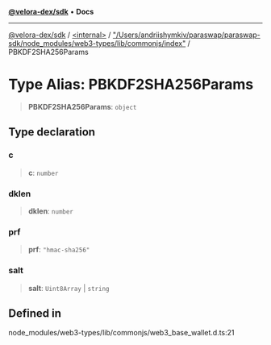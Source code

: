 [**@velora-dex/sdk**](../../../../README.md) • **Docs**

***

[@velora-dex/sdk](../../../../globals.md) / [\<internal\>](../../../README.md) / ["/Users/andriishymkiv/paraswap/paraswap-sdk/node\_modules/web3-types/lib/commonjs/index"](../README.md) / PBKDF2SHA256Params

# Type Alias: PBKDF2SHA256Params

> **PBKDF2SHA256Params**: `object`

## Type declaration

### c

> **c**: `number`

### dklen

> **dklen**: `number`

### prf

> **prf**: `"hmac-sha256"`

### salt

> **salt**: `Uint8Array` \| `string`

## Defined in

node\_modules/web3-types/lib/commonjs/web3\_base\_wallet.d.ts:21

